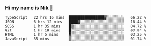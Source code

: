 ### Hi my name is Nik 👋

<!--
**NikDoe/NikDoe** is a ✨ _special_ ✨ repository because its `README.md` (this file) appears on your GitHub profile.

Here are some ideas to get you started:

- 🔭 I’m currently working on ...
- 🌱 I’m currently learning ...
- 👯 I’m looking to collaborate on ...
- 🤔 I’m looking for help with ...
- 💬 Ask me about ...
- 📫 How to reach me: ...
- 😄 Pronouns: ...
- ⚡ Fun fact: ...
-->

<!--START_SECTION:waka-->

```text
TypeScript   22 hrs 16 mins  ████████████████▓░░░░░░░░   66.22 %
JSON         6 hrs 12 mins   ████▓░░░░░░░░░░░░░░░░░░░░   18.44 %
SCSS         1 hr 35 mins    █▒░░░░░░░░░░░░░░░░░░░░░░░   04.72 %
Git          1 hr 19 mins    █░░░░░░░░░░░░░░░░░░░░░░░░   03.94 %
HTML         1 hr 5 mins     ▓░░░░░░░░░░░░░░░░░░░░░░░░   03.25 %
JavaScript   35 mins         ▒░░░░░░░░░░░░░░░░░░░░░░░░   01.74 %
```

<!--END_SECTION:waka-->
